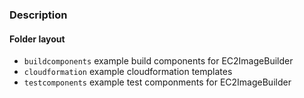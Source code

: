 ### Description

#### Folder layout
* ```buildcomponents``` example build components for EC2ImageBuilder
* ```cloudformation``` example cloudformation templates
* ```testcomponents``` example test componments for EC2ImageBuilder
